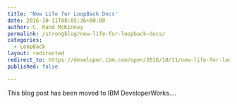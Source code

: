 ```yaml
---
title: 'New Life for LoopBack Docs'
date: 2016-10-11T08:05:36+00:00
author: C. Rand McKinney
permalink: /strongblog/new-life-for-loopback-docs/
categories:
  - LoopBack
layout: redirected
redirect_to: https://developer.ibm.com/open/2016/10/11/new-life-for-loopback-docs/
published: false

---
```

This blog post has been moved to IBM DeveloperWorks....

<!--more-->
